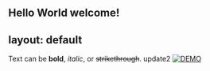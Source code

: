 Hello World welcome!
---
layout: default
---

Text can be **bold**, _italic_, or ~~strikethrough~~.
</video>
update2
[![DEMO](https://img.youtube.com/vi/9tQWLg4E90M/0.jpg)](https://www.youtube.com/watch?v=9tQWLg4E90M "CAMPUS CONNECT DEMO")
